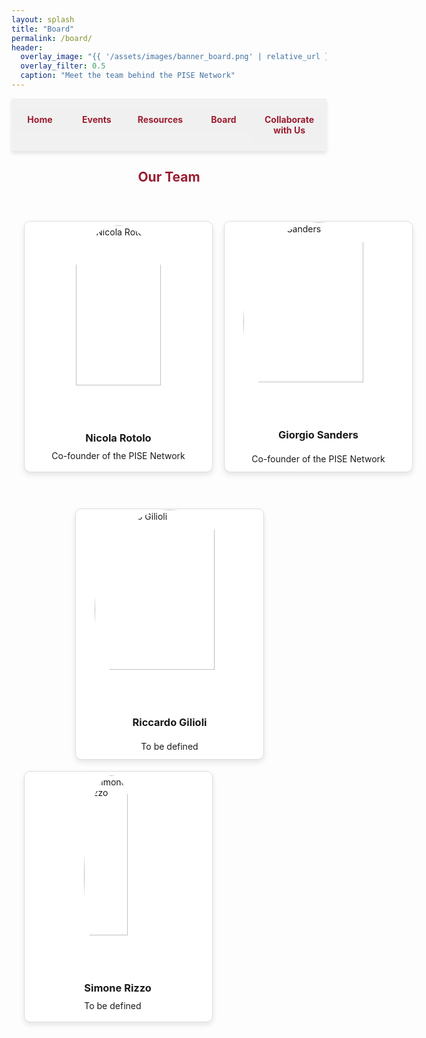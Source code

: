 ```yaml
---
layout: splash
title: "Board"
permalink: /board/
header:
  overlay_image: "{{ '/assets/images/banner_board.png' | relative_url }}"
  overlay_filter: 0.5
  caption: "Meet the team behind the PISE Network"
---
```


<nav class="custom-nav">
  <ul>
    <li><a href="/minimal-mistakes/">Home</a></li>
    <li><a href="/minimal-mistakes/events/">Events</a></li>
    <li><a href="/minimal-mistakes/resources/">Resources</a></li>
    <li><a href="/minimal-mistakes/board/">Board</a></li>
    <li><a href="/minimal-mistakes/collaborate/">Collaborate with Us</a></li>
  </ul>
</nav>

<h2 style="text-align: center; color: #9b1c31;">Our Team</h2>
<div class="board-container">
  <div class="card-container">
    <div class="card">
      <div class="card-face card-front">
        <div style="text-align: center;"><img src="{{ '/assets/images/nicola_rotolo.jpg' | relative_url }}" alt="Nicola Rotolo">
          <h3>Nicola Rotolo</h3>
          <p style="text-align: center;">Co-founder of the PISE Network</p>
        </div>
      </div>
      <div class="card-face card-back">
        <div>
          <h3>Nicola Rotolo</h3>
          <p>MSc in Philosophy and Public Policy at the London School of Economics | MSc in Political Economy at Sapienza</p>
        </div>
      </div>
    </div>
  </div>

  <div class="card-container">
    <div class="card">
      <div class="card-face card-front" style="display: flex; flex-direction: column; align-items: center; justify-content: center;">
        <img src="{{ '/assets/images/giorgio_sanders.jpg' | relative_url }}" alt="Giorgio Sanders">
          <h3>Giorgio Sanders</h3>
          <p>Co-founder of the PISE Network</p>
        </div>
      </div>
      <div class="card-face card-back">
        <div>
          <h3>Giorgio Sanders</h3>
          <p>MSc student at the London School of Economics</p>
        </div>
      </div>
    </div>
  </div>

  <div class="card-container" style="display: flex; flex-direction: column; align-items: center; justify-content: center;">
        <div class="card">
          <div class="card-face card-front" style="display: flex; flex-direction: column; align-items: center; justify-content: center;">
          <img src="{{ '/assets/images/member3.jpg' | relative_url }}" alt="Riccardo Gilioli">
          <h3>Riccardo Gilioli</h3>
          <p>To be defined</p>
        </div>
      </div>
      <div class="card-face card-back">
        <div>
          <h3>Riccardo Gilioli</h3>
          <p>To be defined</p>
        </div>
      </div>
    </div>
  </div>

  <div class="card-container">
    <div class="card">
      <div class="card-face card-front">
        <div>
          <img src="{{ '/assets/images/member4.jpg' | relative_url }}" alt="Simone Rizzo">
          <h3>Simone Rizzo</h3>
          <p>To be defined</p>
        </div>
      </div>
      <div class="card-face card-back">
        <div>
          <h3>Simone Rizzo</h3>
          <p>To be defined</p>
        </div>
      </div>
    </div>
  </div>
</div>

<style>
.custom-nav {
  display: flex;
  justify-content: space-evenly;
  align-items: center;
  width: 100%;
  position: sticky;
  top: 0;
  background-color: rgba(240, 240, 240, 0.9);
  padding: 15px 0;
  box-shadow: 0px 4px 6px rgba(0, 0, 0, 0.1);
  z-index: 10;
}
.custom-nav ul {
  display: flex;
  width: 100%;
  list-style: none;
  margin: 0;
  padding: 0;
}
.custom-nav li {
  flex: 1;
  text-align: center;
}
.custom-nav a {
  display: block;
  color: #9b1c31;
  background-color: rgba(240, 240, 240, 0.9);
  text-decoration: none;
  padding: 10px 20px;
  margin: 0;
  border-radius: 5px;
  font-weight: bold;
  transition: background-color 0.3s, transform 0.2s;
}
.custom-nav a:hover {
  background-color: #e3c8c1;
  transform: scale(1.05);
}

.board-container {
  display: grid;
  grid-template-columns: repeat(2, minmax(300px, 1fr));
  gap: 20px;
  justify-items: center;
  padding: 20px;
}
.card-container {
  perspective: 1000px;
  margin: 20px;
}
.card {
  width: 300px;
  height: 400px;
  position: relative;
  transform-style: preserve-3d;
  transition: transform 0.6s;
}
.card:hover {
  transform: rotateY(180deg);
}
.card-face {
  position: absolute;
  width: 100%;
  height: 100%;
  backface-visibility: hidden;
  display: flex;
  align-items: center;
  justify-content: center;
  border: 1px solid #ddd;
  box-shadow: 0 4px 8px rgba(0,0,0,0.1);
  border-radius: 10px;
}
.card-front {
  background-color: #fff;
}
.card-back {
  background-color: #f8f8f8;
  transform: rotateY(180deg);
  padding: 20px;
  text-align: center;
}
img {
  width: 80%;
  height: auto;
  border-radius: 50%;
}
.card-front h3, .card-front p {
  margin: 10px 0;
}
</style>
